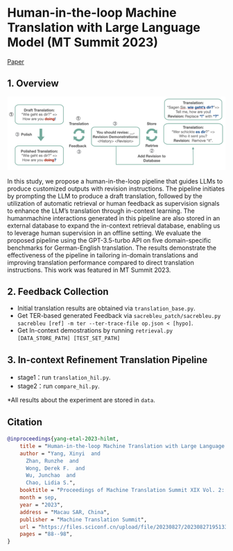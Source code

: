 # Human-in-the-loop Machine Translation with Large Language Model (MT Summit 2023)

 [Paper](https://files.sciconf.cn/upload/file/20230827/20230827195133_32318.pdf)

## 1. Overview
<p align="center">
  <img src="image/HIL.png">
</p>
In this study, we propose a human-in-the-loop pipeline that guides LLMs to produce customized outputs with revision instructions. The pipeline initiates by prompting the LLM to produce a draft translation, followed by the utilization of automatic retrieval or human feedback as supervision signals to enhance the LLM’s translation through in-context learning. The humanmachine interactions generated in this pipeline are also stored in an external database to expand the in-context retrieval database, enabling us to leverage human supervision in an offline setting. We evaluate the proposed pipeline using the GPT-3.5-turbo API on five domain-specific benchmarks for German-English translation. The results demonstrate the effectiveness of the pipeline in tailoring in-domain translations and improving translation performance compared to direct translation instructions. This work was featured in MT Summit 2023.



## 2. Feedback Collection

 - Initial translation results are obtained via `translation_base.py`.
 - Get TER-based generated Feedback via `sacrebleu_patch/sacrebleu.py sacrebleu [ref] -m ter --ter-trace-file op.json < [hypo]`.
 - Get In-context demostrations by running `retrieval.py [DATA_STORE_PATH] [TEST_SET_PATH]`

 ## 3. In-context Refinement Translation Pipeline

 - stage1：run `translation_hil.py`.
 - stage2：run `compare_hil.py`.

*All results about the experiment are stored in `data`.

## Citation
```bibtex
@inproceedings{yang-etal-2023-hilmt,
    title = "Human-in-the-loop Machine Translation with Large Language Model",
    author = "Yang, Xinyi  and
      Zhan, Runzhe  and
      Wong, Derek F.  and
      Wu, Junchao  and
      Chao, Lidia S.",
    booktitle = "Proceedings of Machine Translation Summit XIX Vol. 2: Users Track",
    month = sep,
    year = "2023",
    address = "Macau SAR, China",
    publisher = "Machine Translation Summit",
    url = "https://files.sciconf.cn/upload/file/20230827/20230827195133_32318.pdf",
    pages = "88--98",
}
```

